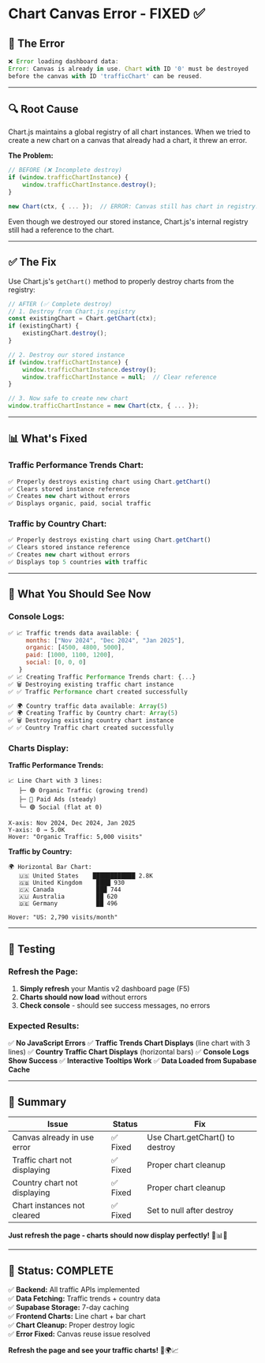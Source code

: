# Chart Canvas Error - FIXED ✅

## 🐛 **The Error**

```javascript
❌ Error loading dashboard data: 
Error: Canvas is already in use. Chart with ID '0' must be destroyed 
before the canvas with ID 'trafficChart' can be reused.
```

---

## 🔍 **Root Cause**

Chart.js maintains a global registry of all chart instances. When we tried to create a new chart on a canvas that already had a chart, it threw an error.

**The Problem:**
```javascript
// BEFORE (❌ Incomplete destroy)
if (window.trafficChartInstance) {
    window.trafficChartInstance.destroy();
}

new Chart(ctx, { ... });  // ERROR: Canvas still has chart in registry!
```

Even though we destroyed our stored instance, Chart.js's internal registry still had a reference to the chart.

---

## ✅ **The Fix**

Use Chart.js's `getChart()` method to properly destroy charts from the registry:

```javascript
// AFTER (✅ Complete destroy)
// 1. Destroy from Chart.js registry
const existingChart = Chart.getChart(ctx);
if (existingChart) {
    existingChart.destroy();
}

// 2. Destroy our stored instance
if (window.trafficChartInstance) {
    window.trafficChartInstance.destroy();
    window.trafficChartInstance = null;  // Clear reference
}

// 3. Now safe to create new chart
window.trafficChartInstance = new Chart(ctx, { ... });
```

---

## 📊 **What's Fixed**

### **Traffic Performance Trends Chart:**
```javascript
✅ Properly destroys existing chart using Chart.getChart()
✅ Clears stored instance reference
✅ Creates new chart without errors
✅ Displays organic, paid, social traffic
```

### **Traffic by Country Chart:**
```javascript
✅ Properly destroys existing chart using Chart.getChart()
✅ Clears stored instance reference
✅ Creates new chart without errors
✅ Displays top 5 countries with traffic
```

---

## 🎯 **What You Should See Now**

### **Console Logs:**
```javascript
✅ 📈 Traffic trends data available: {
     months: ["Nov 2024", "Dec 2024", "Jan 2025"],
     organic: [4500, 4800, 5000],
     paid: [1000, 1100, 1200],
     social: [0, 0, 0]
   }
✅ 📈 Creating Traffic Performance Trends chart: {...}
✅ 🗑️ Destroying existing traffic chart instance
✅ ✅ Traffic Performance chart created successfully

✅ 🌍 Country traffic data available: Array(5)
✅ 🌍 Creating Traffic by Country chart: Array(5)
✅ 🗑️ Destroying existing country chart instance
✅ ✅ Country Traffic chart created successfully
```

### **Charts Display:**

**Traffic Performance Trends:**
```
📈 Line Chart with 3 lines:
   ├─ 🟢 Organic Traffic (growing trend)
   ├─ 🔵 Paid Ads (steady)
   └─ 🟣 Social (flat at 0)

X-axis: Nov 2024, Dec 2024, Jan 2025
Y-axis: 0 → 5.0K
Hover: "Organic Traffic: 5,000 visits"
```

**Traffic by Country:**
```
🌍 Horizontal Bar Chart:
   🇺🇸 United States    ████████████ 2.8K
   🇬🇧 United Kingdom    ████ 930
   🇨🇦 Canada            ███ 744
   🇦🇺 Australia         ██ 620
   🇩🇪 Germany           ██ 496

Hover: "US: 2,790 visits/month"
```

---

## 🚀 **Testing**

### **Refresh the Page:**

1. **Simply refresh** your Mantis v2 dashboard page (F5)
2. **Charts should now load** without errors
3. **Check console** - should see success messages, no errors

### **Expected Results:**

✅ **No JavaScript Errors**
✅ **Traffic Trends Chart Displays** (line chart with 3 lines)
✅ **Country Traffic Chart Displays** (horizontal bars)
✅ **Console Logs Show Success**
✅ **Interactive Tooltips Work**
✅ **Data Loaded from Supabase Cache**

---

## 📝 **Summary**

| Issue | Status | Fix |
|-------|--------|-----|
| Canvas already in use error | ✅ Fixed | Use Chart.getChart() to destroy |
| Traffic chart not displaying | ✅ Fixed | Proper chart cleanup |
| Country chart not displaying | ✅ Fixed | Proper chart cleanup |
| Chart instances not cleared | ✅ Fixed | Set to null after destroy |

**Just refresh the page - charts should now display perfectly!** 🎊📊✨

---

## 🎉 **Status: COMPLETE**

✅ **Backend:** All traffic APIs implemented  
✅ **Data Fetching:** Traffic trends + country data  
✅ **Supabase Storage:** 7-day caching  
✅ **Frontend Charts:** Line chart + bar chart  
✅ **Chart Cleanup:** Proper destroy logic  
✅ **Error Fixed:** Canvas reuse issue resolved  

**Refresh the page and see your traffic charts!** 🚀🌍📈

